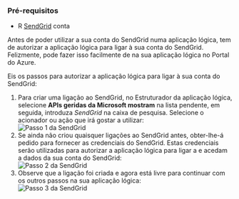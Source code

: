 ### <a name="prerequisites"></a>Pré-requisitos
* R [SendGrid](https://www.SendGrid.com/) conta 

Antes de poder utilizar a sua conta do SendGrid numa aplicação lógica, tem de autorizar a aplicação lógica para ligar à sua conta do SendGrid. Felizmente, pode fazer isso facilmente de na sua aplicação lógica no Portal do Azure. 

Eis os passos para autorizar a aplicação lógica para ligar à sua conta do SendGrid:

1. Para criar uma ligação ao SendGrid, no Estruturador da aplicação lógica, selecione **APIs geridas da Microsoft mostram** na lista pendente, em seguida, introduza *SendGrid* na caixa de pesquisa. Selecione o acionador ou ação que irá gostar a utilizar:  
   ![Passo 1 da SendGrid](./media/connectors-create-api-sendgrid/sendgrid-1.png)
2. Se ainda não criou quaisquer ligações ao SendGrid antes, obter-lhe-á pedido para fornecer as credenciais do SendGrid. Estas credenciais serão utilizadas para autorizar a aplicação lógica para ligar a e acedam a dados da sua conta do SendGrid:  
   ![Passo 2 da SendGrid](./media/connectors-create-api-sendgrid/sendgrid-2.png)
3. Observe que a ligação foi criada e agora está livre para continuar com os outros passos na sua aplicação lógica:  
   ![Passo 3 da SendGrid](./media/connectors-create-api-sendgrid/sendgrid-3.png)   

